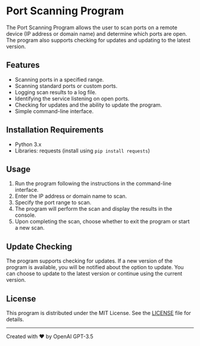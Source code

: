 # Port Scanning Program

The Port Scanning Program allows the user to scan ports on a remote device (IP address or domain name) and determine which ports are open. The program also supports checking for updates and updating to the latest version.

## Features

- Scanning ports in a specified range.
- Scanning standard ports or custom ports.
- Logging scan results to a log file.
- Identifying the service listening on open ports.
- Checking for updates and the ability to update the program.
- Simple command-line interface.

## Installation Requirements

- Python 3.x
- Libraries: requests (install using `pip install requests`)

## Usage

1. Run the program following the instructions in the command-line interface.
2. Enter the IP address or domain name to scan.
3. Specify the port range to scan.
4. The program will perform the scan and display the results in the console.
5. Upon completing the scan, choose whether to exit the program or start a new scan.

## Update Checking

The program supports checking for updates. If a new version of the program is available, you will be notified about the option to update. You can choose to update to the latest version or continue using the current version.

## License

This program is distributed under the MIT License. See the [LICENSE](LICENSE) file for details.

---

Created with ❤️ by OpenAI GPT-3.5
